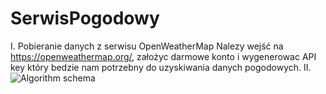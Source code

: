# SerwisPogodowy
I. Pobieranie danych z serwisu OpenWeatherMap
   Nalezy wejść na https://openweathermap.org/, założyc darmowe konto i wygenerowac API key który bedzie nam potrzebny do uzyskiwania danych pogodowych.
II. ![Algorithm schema](./images/SerwisPogodowySS1.jpg)
